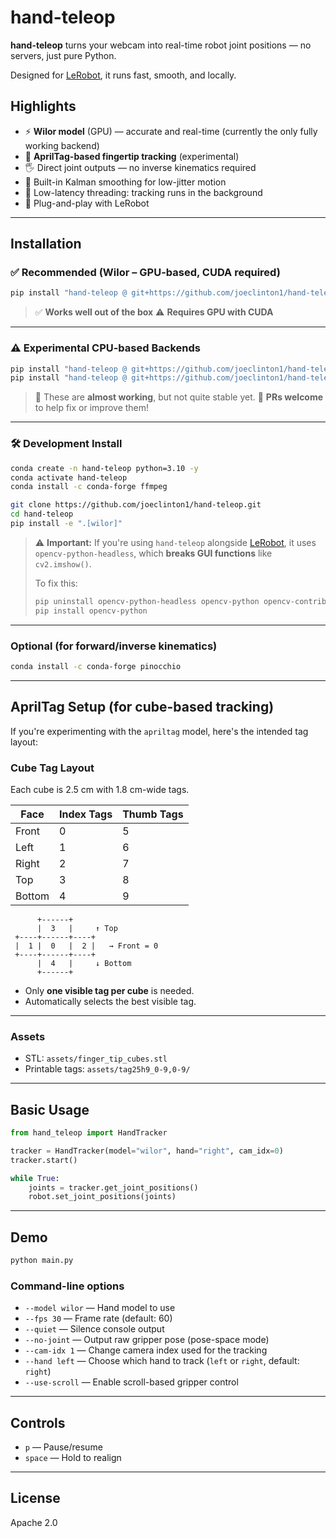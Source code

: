 # hand-teleop

**hand-teleop** turns your webcam into real-time robot joint positions — no servers, just pure Python.

Designed for [LeRobot](https://github.com/huggingface/lerobot), it runs fast, smooth, and locally.

## Highlights

* ⚡ **Wilor model** (GPU) — accurate and real-time (currently the only fully working backend)
* 🧩 **AprilTag-based fingertip tracking** (experimental)
* 🖐️ Direct joint outputs — no inverse kinematics required
* 🔄 Built-in Kalman smoothing for low-jitter motion
* 🧵 Low-latency threading: tracking runs in the background
* 🧩 Plug-and-play with LeRobot

---

## Installation

### ✅ Recommended (Wilor – GPU-based, CUDA required)

```bash
pip install "hand-teleop @ git+https://github.com/joeclinton1/hand-teleop.git#egg=hand-teleop[wilor]"
```

> ✅ **Works well out of the box**
> ⚠️ **Requires GPU with CUDA**

---

### ⚠️ Experimental CPU-based Backends

```bash
pip install "hand-teleop @ git+https://github.com/joeclinton1/hand-teleop.git#egg=hand-teleop[mediapipe]"
pip install "hand-teleop @ git+https://github.com/joeclinton1/hand-teleop.git#egg=hand-teleop[apriltag]"
```

> 🧪 These are **almost working**, but not quite stable yet.
> 🙏 **PRs welcome** to help fix or improve them!

---

### 🛠 Development Install

```bash
conda create -n hand-teleop python=3.10 -y
conda activate hand-teleop
conda install -c conda-forge ffmpeg

git clone https://github.com/joeclinton1/hand-teleop.git
cd hand-teleop
pip install -e ".[wilor]"
```

> ⚠️ **Important:** If you're using `hand-teleop` alongside [LeRobot](https://github.com/huggingface/lerobot), it uses `opencv-python-headless`, which **breaks GUI functions** like `cv2.imshow()`.
>
> To fix this:
>
> ```bash
> pip uninstall opencv-python-headless opencv-python opencv-contrib-python
> pip install opencv-python
> ```
---

### Optional (for forward/inverse kinematics)

```bash
conda install -c conda-forge pinocchio
```

---

## AprilTag Setup (for cube-based tracking)

If you're experimenting with the `apriltag` model, here's the intended tag layout:

### Cube Tag Layout

Each cube is 2.5 cm with 1.8 cm-wide tags.

| Face   | Index Tags | Thumb Tags |
| ------ | ---------- | ---------- |
| Front  | 0          | 5          |
| Left   | 1          | 6          |
| Right  | 2          | 7          |
| Top    | 3          | 8          |
| Bottom | 4          | 9          |

```
      +------+       
      |  3   |     ↑ Top
 +----+------+----+
 |  1 |  0   |  2 |   → Front = 0
 +----+------+----+
      |  4   |     ↓ Bottom
      +------+
```

* Only **one visible tag per cube** is needed.
* Automatically selects the best visible tag.

---

### Assets

* STL: `assets/finger_tip_cubes.stl`
* Printable tags: `assets/tag25h9_0-9,0-9/`

---

## Basic Usage

```python
from hand_teleop import HandTracker

tracker = HandTracker(model="wilor", hand="right", cam_idx=0)
tracker.start()

while True:
    joints = tracker.get_joint_positions()
    robot.set_joint_positions(joints)
```

---

## Demo

```bash
python main.py
````

### Command-line options

* `--model wilor` — Hand model to use
* `--fps 30` — Frame rate (default: 60)
* `--quiet` — Silence console output
* `--no-joint` — Output raw gripper pose (pose-space mode)
* `--cam-idx 1` — Change camera index used for the tracking
* `--hand left` — Choose which hand to track (`left` or `right`, default: `right`)
* `--use-scroll` — Enable scroll-based gripper control

---

## Controls

* `p` — Pause/resume
* `space` — Hold to realign

---

## License

Apache 2.0